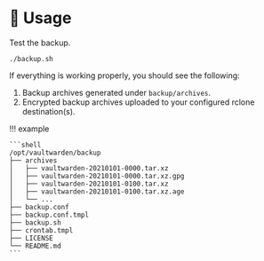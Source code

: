 # :pencil: Usage

Test the backup.

```shell title="/opt/vaultwarden/backup"
./backup.sh
```

If everything is working properly, you should see the following:

1. Backup archives generated under `backup/archives`.
2. Encrypted backup archives uploaded to your configured rclone destination(s).

!!! example

    ```shell
    /opt/vaultwarden/backup
    ├── archives
    │   ├── vaultwarden-20210101-0000.tar.xz
    │   ├── vaultwarden-20210101-0000.tar.xz.gpg
    │   ├── vaultwarden-20210101-0100.tar.xz
    │   ├── vaultwarden-20210101-0100.tar.xz.age
    │   └── ...
    ├── backup.conf
    ├── backup.conf.tmpl
    ├── backup.sh
    ├── crontab.tmpl
    ├── LICENSE
    └── README.md
    ```
